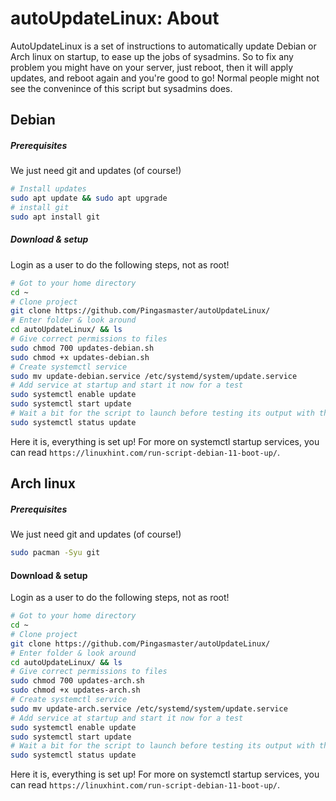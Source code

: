 # autoUpdateLinux: About

AutoUpdateLinux is a set of instructions to automatically update Debian or Arch linux on startup, to ease up the jobs of sysadmins. So to fix any problem you might have on your server, just reboot, then it will apply updates, and reboot again and you're good to go! Normal people might not see the convenince of this script but sysadmins does.

## Debian

##### Prerequisites

We just need git and updates (of course!)

```sh
# Install updates
sudo apt update && sudo apt upgrade
# install git
sudo apt install git
```

##### Download & setup

Login as a user to do the following steps, not as root!

```sh
# Got to your home directory
cd ~
# Clone project
git clone https://github.com/Pingasmaster/autoUpdateLinux/
# Enter folder & look around
cd autoUpdateLinux/ && ls
# Give correct permissions to files
sudo chmod 700 updates-debian.sh
sudo chmod +x updates-debian.sh
# Create systemctl service
sudo mv update-debian.service /etc/systemd/system/update.service
# Add service at startup and start it now for a test
sudo systemctl enable update
sudo systemctl start update
# Wait a bit for the script to launch before testing its output with this command
sudo systemctl status update
```
Here it is, everything is set up!
For more on systemctl startup services, you can read ```https://linuxhint.com/run-script-debian-11-boot-up/```.

## Arch linux

##### Prerequisites

We just need git and updates (of course!)

```sh
sudo pacman -Syu git
```

#### Download & setup

Login as a user to do the following steps, not as root!

```sh
# Got to your home directory
cd ~
# Clone project
git clone https://github.com/Pingasmaster/autoUpdateLinux/
# Enter folder & look around
cd autoUpdateLinux/ && ls
# Give correct permissions to files
sudo chmod 700 updates-arch.sh
sudo chmod +x updates-arch.sh
# Create systemctl service
sudo mv update-arch.service /etc/systemd/system/update.service
# Add service at startup and start it now for a test
sudo systemctl enable update
sudo systemctl start update
# Wait a bit for the script to launch before testing its output with this command
sudo systemctl status update
```

Here it is, everything is set up!
For more on systemctl startup services, you can read ```https://linuxhint.com/run-script-debian-11-boot-up/```.
